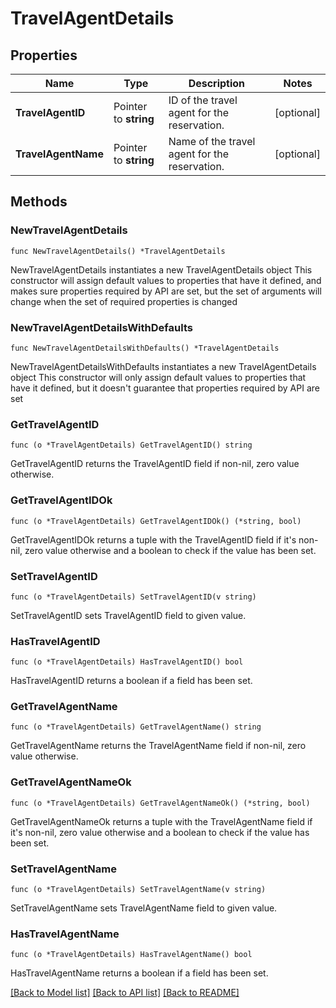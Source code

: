 # TravelAgentDetails

## Properties

Name | Type | Description | Notes
------------ | ------------- | ------------- | -------------
**TravelAgentID** | Pointer to **string** | ID of the travel agent for the reservation. | [optional] 
**TravelAgentName** | Pointer to **string** | Name of the travel agent for the reservation. | [optional] 

## Methods

### NewTravelAgentDetails

`func NewTravelAgentDetails() *TravelAgentDetails`

NewTravelAgentDetails instantiates a new TravelAgentDetails object
This constructor will assign default values to properties that have it defined,
and makes sure properties required by API are set, but the set of arguments
will change when the set of required properties is changed

### NewTravelAgentDetailsWithDefaults

`func NewTravelAgentDetailsWithDefaults() *TravelAgentDetails`

NewTravelAgentDetailsWithDefaults instantiates a new TravelAgentDetails object
This constructor will only assign default values to properties that have it defined,
but it doesn't guarantee that properties required by API are set

### GetTravelAgentID

`func (o *TravelAgentDetails) GetTravelAgentID() string`

GetTravelAgentID returns the TravelAgentID field if non-nil, zero value otherwise.

### GetTravelAgentIDOk

`func (o *TravelAgentDetails) GetTravelAgentIDOk() (*string, bool)`

GetTravelAgentIDOk returns a tuple with the TravelAgentID field if it's non-nil, zero value otherwise
and a boolean to check if the value has been set.

### SetTravelAgentID

`func (o *TravelAgentDetails) SetTravelAgentID(v string)`

SetTravelAgentID sets TravelAgentID field to given value.

### HasTravelAgentID

`func (o *TravelAgentDetails) HasTravelAgentID() bool`

HasTravelAgentID returns a boolean if a field has been set.

### GetTravelAgentName

`func (o *TravelAgentDetails) GetTravelAgentName() string`

GetTravelAgentName returns the TravelAgentName field if non-nil, zero value otherwise.

### GetTravelAgentNameOk

`func (o *TravelAgentDetails) GetTravelAgentNameOk() (*string, bool)`

GetTravelAgentNameOk returns a tuple with the TravelAgentName field if it's non-nil, zero value otherwise
and a boolean to check if the value has been set.

### SetTravelAgentName

`func (o *TravelAgentDetails) SetTravelAgentName(v string)`

SetTravelAgentName sets TravelAgentName field to given value.

### HasTravelAgentName

`func (o *TravelAgentDetails) HasTravelAgentName() bool`

HasTravelAgentName returns a boolean if a field has been set.


[[Back to Model list]](../README.md#documentation-for-models) [[Back to API list]](../README.md#documentation-for-api-endpoints) [[Back to README]](../README.md)


